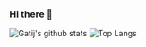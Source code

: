 ### Hi there 👋
![Gatij's github stats](https://github-readme-stats.vercel.app/api?username=gatij10&theme=tokyonight&show_icons=true)
![Top Langs](https://github-readme-stats.vercel.app/api/top-langs/?username=gatij10&theme=tokyonight)
